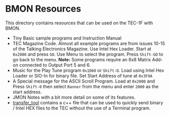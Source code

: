 # BMON Resources

This directory contains resources that can be used on the TEC-1F with BMON.

- Tiny Basic sample programs and Instruction Manual
- TEC Magazine Code.  Almost all example programs are from issues 10-15 of the Talking Electronics Magazine.  Use Intel Hex Loader.  Start at `0x2000` and press `GO`.  Use Menu to select the program.  Press `Shift-GO` to go back to the menu.  __Note:__ Some programs require an 8x8 Matrix Add-on connected to Output Port 5 and 6. 
- Music for the Play Tune program `0x1D60` or `Shift-D`.  Load using Intel Hex Loader or SIO-In for binary file.  Set Start Address of tune at `0x3F9A`
- A Special message for the ASCII Scroll Program.  Load at `0x2000` and Press `Shift-0` then select `Banner` from the menu and enter `2000` as the start address. 
- JMON Notes with a bit more detail on some of its features.
- [transfer_tool](transfer_tool/) contains a c++ file that can be used to quickly send binary / Intel HEX files to the TEC without the use of a Terminal program.
